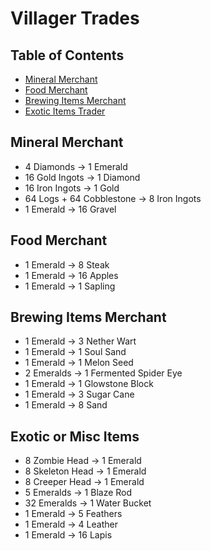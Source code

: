 # Villager Trades

## Table of Contents

- [Mineral Merchant](https://github.com/ChewCraft/Cubed/blob/master/VillagerTrades.md#mineral-merchant)
- [Food Merchant](https://github.com/ChewCraft/Cubed/blob/master/VillagerTrades.md#food-merchant)
- [Brewing Items Merchant](https://github.com/ChewCraft/Cubed/blob/master/VillagerTrades.md#brewing-items-merchant)
- [Exotic Items Trader](https://github.com/ChewCraft/Cubed/blob/master/VillagerTrades.md#exotic-items-trader)

## Mineral Merchant
- 4 Diamonds -> 1 Emerald
- 16 Gold Ingots -> 1 Diamond
- 16 Iron Ingots -> 1 Gold
- 64 Logs + 64 Cobblestone -> 8 Iron Ingots
- 1 Emerald -> 16 Gravel

## Food Merchant
- 1 Emerald -> 8 Steak
- 1 Emerald -> 16 Apples
- 1 Emerald -> 1 Sapling

## Brewing Items Merchant
- 1 Emerald -> 3 Nether Wart
- 1 Emerald -> 1 Soul Sand
- 1 Emerald -> 1 Melon Seed
- 2 Emeralds -> 1 Fermented Spider Eye
- 1 Emerald -> 1 Glowstone Block
- 1 Emerald -> 3 Sugar Cane
- 1 Emerald -> 8 Sand

## Exotic or Misc Items
- 8 Zombie Head -> 1 Emerald
- 8 Skeleton Head -> 1 Emerald
- 8 Creeper Head -> 1 Emerald
- 5 Emeralds -> 1 Blaze Rod
- 32 Emeralds -> 1 Water Bucket
- 1 Emerald -> 5 Feathers
- 1 Emerald -> 4 Leather
- 1 Emerald -> 16 Lapis
